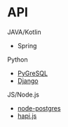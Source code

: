 # API

JAVA/Kotlin

- Spring

Python

- [PyGreSQL](http://www.pygresql.org/)
- [Django](https://www.django-rest-framework.org/)

JS/Node.js

- [node-postgres](https://github.com/brianc/node-postgres)
- [hapi.js](https://hapijs.com/)
